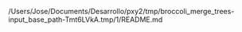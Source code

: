 /Users/Jose/Documents/Desarrollo/pxy2/tmp/broccoli_merge_trees-input_base_path-Tmt6LVkA.tmp/1/README.md